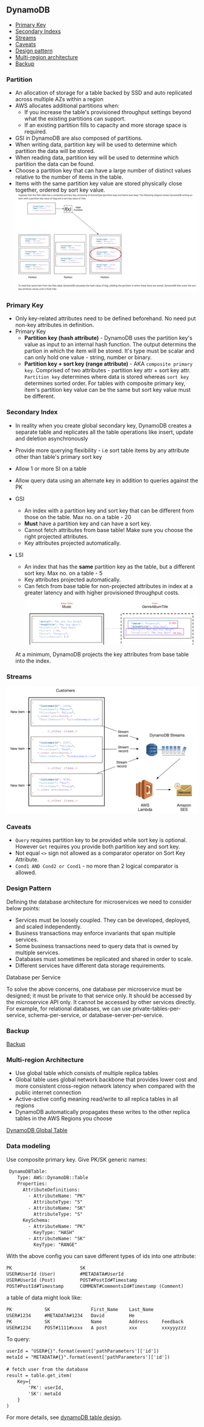## DynamoDB

- [Primary Key](#primary-key)
- [Secondary Indexs](#secondary-index)
- [Streams](#streams)
- [Caveats](#caveats)
- [Design pattern](#design-pattern)
- [Multi-region architecture](#multi-region-architecture)
- [Backup](#backup)

### Partition

- An allocation of storage for a table backed by SSD and auto replicated across multiple AZs within a region
- AWS allocates additional partitions when:
  - If you increase the table's provisioned throughput settings beyond what the existing partitions can support.
  - If an existing partition fills to capacity and more storage space is required.
- GSI in DynamoDB are also composed of partitions.
- When writing data, partition key will be used to determine which partition the data will be stored.
- When reading data, partition key will be used to determine which partition the data can be found.
- Choose a partition key that can have a large number of distinct values relative to the number of items in the table.
- Items with the same partition key value are stored physically close together, ordered by sort key value.
  ![xxx](./dynamoDB-partition-data-distribution.png)

### Primary Key

- Only key-related attributes need to be defined beforehand. No need put non-key attributes in definition.
- Primary Key
  - **Partition key (hash attribute)** - DynamoDB uses the partition key's value as input to an internal hash function.
    The output determins the partion in which the item will be stored. It's type must be scalar and can only hold one value - string, number or binary.
  - **Partition key + sort key (range attribute)** - AKA `composite primary key`. Comprised of two attributes - partition key attr + sort key attr.
    `Partition key` determines where data is stored whereas `sort key` determines sorted order.
    For tables with composite primary key, item's partition key value can be the same but sort key value must be different.

### Secondary Index

- In reality when you create global secondary key, DynamoDB creates a separate table and replicates all the table operations like insert, update and deletion asynchronously
- Provide more querying flexibility - i.e sort table items by any attribute other than table's primary sort key
- Allow 1 or more SI on a table
- Allow query data using an alternate key in addition to queries against the PK
- GSI
  - An index with a partition key and sort key that can be different from those on the table. Max no. on a table - 20
  - **Must** have a partition key and can have a sort key.
  - Cannot fetch attributes from base table! Make sure you choose the right projected attributes.
  - Key attributes projected automatically.
- LSI
  - An index that has the **same** partition key as the table, but a different sort key. Max no. on a table - 5
  - Key attributes projected automatically.
  - Can fetch from base table for non-projected attributes in index at a greater latency and with higher provisioned throughput costs.
    ![XX](./dynamoDB-2nd-index.png)

  At a minimum, DynamoDB projects the key attributes from base table into the index.

### Streams

![XX](./dynamoDB-streams.png)

### Caveats

- `Query` requires partition key to be provided while sort key is optional. However `Get` requires you provide both partition key and sort key.
- Not equal `<>` sign not allowed as a comparator operator on Sort Key Attribute.
- `Cond1 AND Cond2 or Cond1` - no more than 2 logical comparator is allowed.

### Design Pattern

Defining the database architecture for microservices we need to consider below points:

- Services must be loosely coupled. They can be developed, deployed, and scaled independently.
- Business transactions may enforce invariants that span multiple services.
- Some business transactions need to query data that is owned by multiple services.
- Databases must sometimes be replicated and shared in order to scale.
- Different services have different data storage requirements.

Database per Service

To solve the above concerns, one database per microservice must be designed; it must be private to that service only. It should be accessed by the microservice API only. It cannot be accessed by other services directly. For example, for relational databases, we can use private-tables-per-service, schema-per-service, or database-server-per-service.

### Backup

[Backup](https://serverless-stack.com/chapters/backups-in-dynamodb.html)

### Multi-region Architecture

- Use global table which consists of multiple replica tables
- Global table uses global network backbone that provides lower cost and more consistent cross-region network latency when compared with the public internet connection
- Active-active config meaning read/write to all replica tables in all regions
- DynamoDB automatically propagates these writes to the other replica tables in the AWS Regions you choose

[DynamoDB Global Table](https://aws.amazon.com/blogs/database/how-to-use-amazon-dynamodb-global-tables-to-power-multiregion-architectures/)

### Data modeling

Use composite primary key. Give PK/SK generic names:

```
 DynamoDBTable:
    Type: AWS::DynamoDB::Table
    Properties:
      AttributeDefinitions:
        - AttributeName: "PK"
          AttributeType: "S"
        - AttributeName: "SK"
          AttributeType: "S"
      KeySchema:
        - AttributeName: "PK"
          KeyType: "HASH"
        - AttributeName: "SK"
          KeyType: "RANGE"
```

With the above config you can save different types of ids into one attribute:

```
PK                         SK
USER#UserId (User)         #METADATA#UserId
USER#UserId (Post)         POST#PostId#Timestamp
POST#PostId#Timestamp      COMMENT#CommentsId#Timestamp (Comment)
```

a table of data might look like:

```
PK            SK               First_Name    Last_Name
USER#1234     #METADATA#1234   David         He
PK            SK               Name          Address     Feedback
USER#1234     POST#1111#xxxx   A post        xxx         xxxyyyzzz
```

To query:

```
userId = "USER#{}".format(event['pathParameters']['id'])
metaId = "METADATA#{}".format(event['pathParameters']['id'])

# fetch user from the database
result = table.get_item(
    Key={
        'PK': userId,
        'SK': metaId
    }
)
```

For more details, see [dynamoDB table design](https://phatrabbitapps.com/building-modern-serverless-apis-with-aws-dynamodb-lambda-and-api-gatewaypart-3).
